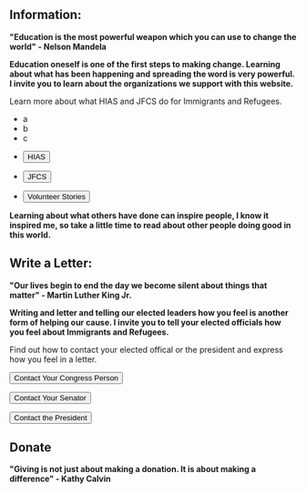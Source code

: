 ## Information:
**"Education is the most powerful weapon which you can use to change the world" - Nelson Mandela**


**Education oneself is one of the first steps to making change. Learning about what has been happening and spreading the word is very powerful. I invite you to learn about the organizations we support with this website.**


Learn more about what HIAS and JFCS do for Immigrants and Refugees.
<ul class="buttons">
  <li>a</li>
  <li>b</li>
  <li>c</li>
</ul>

<ul class="buttons">
  <li><form><button formaction="https://www.hias.org/who/history">HIAS</button></form></li>
  <li><form><button formaction="https://jfcs-eastbay.org/">JFCS</button></form></li>
  <li><form><button formaction="https://www.hias.org/tagged/volunteers">Volunteer Stories</button></form></li>
</ul>

**Learning about what others have done can inspire people, I know it inspired me, so take a little time to read about other people doing good in this world.**


## Write a Letter:
**"Our lives begin to end the day we become silent about things that matter" - Martin Luther King Jr.**


**Writing and letter and telling our elected leaders how you feel is another form of helping our cause. I invite you to tell your elected officials how you feel about Immigrants and Refugees.**


Find out how to contact your elected offical or the president and express how you feel in a letter.


<form><button formaction="https://www.house.gov/representatives/find-your-representative">Contact Your Congress Person</button></form>



<form><button formaction="https://www.senate.gov/senators/senators-contact.htm">Contact Your Senator</button></form>



<form><button formaction="https://www.whitehouse.gov/get-involved/write-or-call/">Contact the President</button></form>


## Donate
**"Giving is not just about making a donation. It is about making a difference" - Kathy Calvin**

